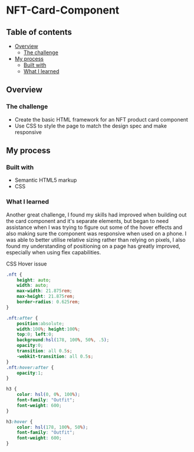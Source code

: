 # NFT-Card-Component

## Table of contents

- [Overview](#overview)
  - [The challenge](#the-challenge)
- [My process](#my-process)
  - [Built with](#built-with)
  - [What I learned](#what-i-learned)

## Overview

### The challenge

- Create the basic HTML framework for an NFT product card component 
- Use CSS to style the page to match the design spec and make responsive

## My process

### Built with

- Semantic HTML5 markup
- CSS

### What I learned

Another great challenge, I found my skills had improved when building out the card component and it's separate elements, but began to need assistance when I was trying to figure out some of the hover effects and also making sure the component was responsive when used on a phone. I was able to better utilise relative sizing rather than relying on pixels, I also found my understanding of positioning on a page has greatly improved, especially when using flex capabilities. 


CSS Hover issue
```css
.nft {
    height: auto;
    width: auto;
    max-width: 21.875rem;
    max-height: 21.875rem;
    border-radius: 0.625rem;
}

.nft:after {
    position:absolute;
    width:100%; height:100%;
    top:0; left:0;
    background:hsl(178, 100%, 50%, .5);
    opacity:0;
    transition: all 0.5s;
    -webkit-transition: all 0.5s;
}
.nft:hover:after {
    opacity:1;
}

h3 {
    color: hsl(0, 0%, 100%);
    font-family: "Outfit";
    font-weight: 600;
}

h3:hover {
    color: hsl(178, 100%, 50%);
    font-family: "Outfit";
    font-weight: 600;
}
```

